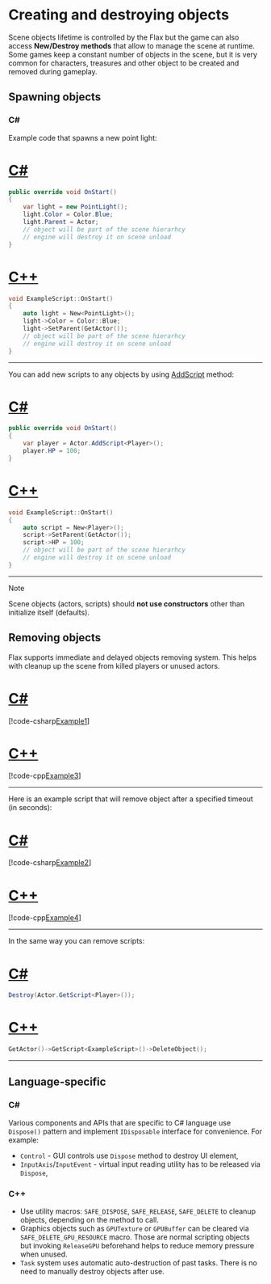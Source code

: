 # Creating and destroying objects

Scene objects lifetime is controlled by the Flax but the game can also access **New/Destroy methods** that allow to manage the scene at runtime. Some games keep a constant number of objects in the scene, but it is very common for characters, treasures and other object to be created and removed during gameplay.

## Spawning objects

### C#
Example code that spawns a new point light:

# [C#](#tab/code-csharp)
```cs
public override void OnStart()
{
    var light = new PointLight();
    light.Color = Color.Blue;
    light.Parent = Actor;
    // object will be part of the scene hierarhcy
    // engine will destroy it on scene unload
}
```
# [C++](#tab/code-cpp)
```cpp
void ExampleScript::OnStart()
{
    auto light = New<PointLight>();
    light->Color = Color::Blue;
    light->SetParent(GetActor());
    // object will be part of the scene hierarhcy
    // engine will destroy it on scene unload
}
```
***

You can add new scripts to any objects by using [AddScript](https://docs.flaxengine.com/api/FlaxEngine.Actor.html#FlaxEngine_Actor_AddScript_FlaxEngine_Script_) method:

# [C#](#tab/code-csharp)
```cs
public override void OnStart()
{
    var player = Actor.AddScript<Player>();
    player.HP = 100;
}
```
# [C++](#tab/code-cpp)
```cpp
void ExampleScript::OnStart()
{
    auto script = New<Player>();
    script->SetParent(GetActor());
    script->HP = 100;
    // object will be part of the scene hierarhcy
    // engine will destroy it on scene unload
}
```
***

> [!Note]
> Scene objects (actors, scripts) should **not use constructors** other than initialize itself (defaults).

## Removing objects

Flax supports immediate and delayed objects removing system. This helps with cleanup up the scene from killed players or unused actors.

# [C#](#tab/code-csharp)
[!code-csharp[Example1](code-examples/objects-lifetime.cs)]
# [C++](#tab/code-cpp)
[!code-cpp[Example3](code-examples/objects-lifetime.h)]
***

Here is an example script that will remove object after a specified timeout (in seconds):

# [C#](#tab/code-csharp)
[!code-csharp[Example2](code-examples/objects-lifetime-2.cs)]
# [C++](#tab/code-cpp)
[!code-cpp[Example4](code-examples/objects-lifetime-2.h)]
***

In the same way you can remove scripts:

# [C#](#tab/code-csharp)
```cs
Destroy(Actor.GetScript<Player>());
```
# [C++](#tab/code-cpp)
```cpp
GetActor()->GetScript<ExampleScript>()->DeleteObject();
```
***

## Language-specific

### C#

Various components and APIs that are specific to C# language use `Dispose()` pattern and implement `IDisposable` interface for convenience. For example:
* `Control` - GUI controls use `Dispose` method to destroy UI element,
* `InputAxis`/`InputEvent` - virtual input reading utility has to be released via `Dispose`,

### C++

* Use utility macros: `SAFE_DISPOSE`, `SAFE_RELEASE`, `SAFE_DELETE` to cleanup objects, depending on the method to call.
* Graphics objects such as `GPUTexture` or `GPUBuffer` can be cleared via `SAFE_DELETE_GPU_RESOURCE` macro. Those are normal scripting objects but invoking `ReleaseGPU` beforehand helps to reduce memory pressure when unused.
* `Task` system uses automatic auto-destruction of past tasks. There is no need to manually destroy objects after use.
